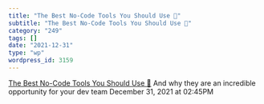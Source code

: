 ```yaml
---
title: "The Best No-Code Tools You Should Use 🧩"
subtitle: "The Best No-Code Tools You Should Use 🧩"
category: "249"
tags: []
date: "2021-12-31"
type: "wp"
wordpress_id: 3159
---
```

[ The Best No-Code Tools You Should Use 🧩](https://refactoring.fm/p/the-best-no-code-tools-you-should)
 And why they are an incredible opportunity for your dev team
December 31, 2021 at 02:45PM